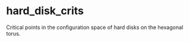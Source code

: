 # hard_disk_crits
 Critical points in the configuration space of hard disks on the hexagonal torus. 
